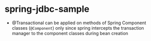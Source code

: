 # spring-jdbc-sample

- @Transactional can be applied on methods of Spring Component classes (`@Component`) only since spring intercepts
the transaction manager to the component classes during bean creation